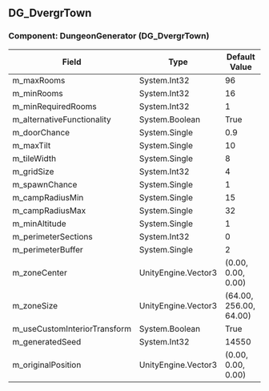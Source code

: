 ## DG_DvergrTown

### Component: DungeonGenerator (DG_DvergrTown)

|Field|Type|Default Value|
|---|---|---|
|m_maxRooms|System.Int32|96|
|m_minRooms|System.Int32|16|
|m_minRequiredRooms|System.Int32|1|
|m_alternativeFunctionality|System.Boolean|True|
|m_doorChance|System.Single|0.9|
|m_maxTilt|System.Single|10|
|m_tileWidth|System.Single|8|
|m_gridSize|System.Int32|4|
|m_spawnChance|System.Single|1|
|m_campRadiusMin|System.Single|15|
|m_campRadiusMax|System.Single|32|
|m_minAltitude|System.Single|1|
|m_perimeterSections|System.Int32|0|
|m_perimeterBuffer|System.Single|2|
|m_zoneCenter|UnityEngine.Vector3|(0.00, 0.00, 0.00)|
|m_zoneSize|UnityEngine.Vector3|(64.00, 256.00, 64.00)|
|m_useCustomInteriorTransform|System.Boolean|True|
|m_generatedSeed|System.Int32|14550|
|m_originalPosition|UnityEngine.Vector3|(0.00, 0.00, 0.00)|

